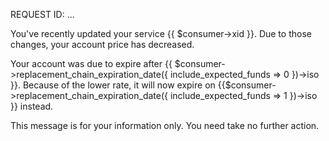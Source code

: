 REQUEST ID: ...

You've recently updated your service {{ $consumer->xid }}.
Due to those changes, your account price has decreased.

Your account was due to expire after {{
  $consumer->replacement_chain_expiration_date({
     include_expected_funds => 0 })->iso }}.  Because of the lower
  rate, it will now expire on 
{{$consumer->replacement_chain_expiration_date({
    include_expected_funds => 1 })->iso }} instead.

This message is for your information only. You need take no further
action.
